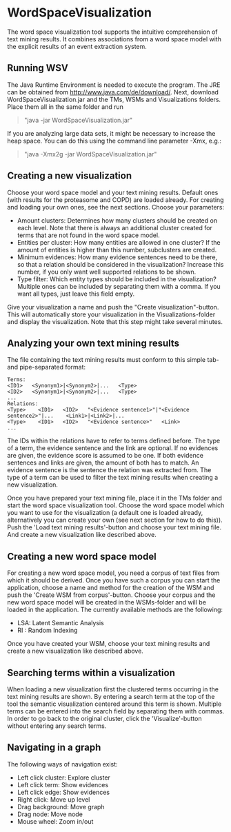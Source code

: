 WordSpaceVisualization
======================

The word space visualization tool supports the intuitive comprehension of text mining results. It combines associations from a word space model with the explicit results of an event extraction system. 

Running WSV
-----------

The Java Runtime Environment is needed to execute the program. The JRE can be obtained from http://www.java.com/de/download/. Next, download WordSpaceVisualization.jar and the TMs, WSMs and Visualizations folders. Place them all in the same folder and run 
> "java -jar WordSpaceVisualization.jar"

If you are analyzing large data sets, it might be necessary to increase the heap space. You can do this using the command line parameter -Xmx, e.g.:
> "java -Xmx2g -jar WordSpaceVisualization.jar"

Creating a new visualization
----------------------------

Choose your word space model and your text mining results. Default ones (with results for the proteasome and COPD) are loaded already. For creating and loading your own ones, see the next sections. Choose your parameters:

* Amount clusters: Determines how many clusters should be created on each level. Note that there is always an additional cluster created for terms that are not found in the word space model.
* Entities per cluster: How many entities are allowed in one cluster? If the amount of entities is higher than this number, subclusters are created.
* Minimum evidences: How many evidence sentences need to be there, so that a relation should be considered in the visualization? Increase this number, if you only want well supported relations to be shown.
* Type filter: Which entity types should be included in the visualization? Multiple ones can be included by separating them with a comma. If you want all types, just leave this field empty.
 
Give your visualization a name and push the "Create visualization"-button. This will automatically store your visualization in the Visualizations-folder and display the visualization. Note that this step might take several minutes.


Analyzing your own text mining results
--------------------------------------

The file containing the text mining results must conform to this simple tab- and pipe-separated format:

    Terms:
    <ID1>   <Synonym1>|<Synonym2>|...   <Type>
    <ID2>   <Synonym1>|<Synonym2>|...   <Type>
    ...
    Relations:
    <Type>    <ID1>   <ID2>   "<Evidence sentence1>"|"<Evidence sentence2>"|...    <Link1>|<Link2>|...
    <Type>    <ID1>   <ID2>   "<Evidence sentence>"   <Link>
    ...

The IDs within the relations have to refer to terms defined before. The type of a term, the evidence sentence and the link are optional. If no evidences are given, the evidence score is assumed to be one. If both evidence sentences and links are given, the amount of both has to match. An evidence sentence is the sentence the relation was extracted from. The type of a term can be used to filter the text mining results when creating a new visualization.

Once you have prepared your text mining file, place it in the TMs folder and start the word space visualization tool. Choose the word space model which you want to use for the visualization (a default one is loaded already, alternatively you can create your own (see next section for how to do this)). Push the 'Load text mining results'-button and choose your text mining file. And create a new visualization like described above.

Creating a new word space model
-------------------------------

For creating a new word space model, you need a corpus of text files from which it should be derived. Once you have such a corpus you can start the application, choose a name and method for the creation of the WSM and push the 'Create WSM from corpus'-button. Choose your corpus and the new word space model will be created in the WSMs-folder and will be loaded in the application. The currently available methods are the following:

* LSA: Latent Semantic Analysis
* RI : Random Indexing

Once you have created your WSM, choose your text mining results and create a new visualization like described above.

Searching terms within a visualization
--------------------------------------

When loading a new visualization first the clustered terms occurring in the text mining results are shown. By entering a search term at the top of the tool the semantic visualization centered around this term is shown. Multiple terms can be entered into the search field by separating them with commas. In order to go back to the original cluster, click the 'Visualize'-button without entering any search terms.

Navigating in a graph
---------------------

The following ways of navigation exist:

* Left click cluster: Explore cluster
* Left click term: Show evidences
* Left click edge: Show evidences
* Right click: Move up level
* Drag background: Move graph
* Drag node: Move node
* Mouse wheel: Zoom in/out

